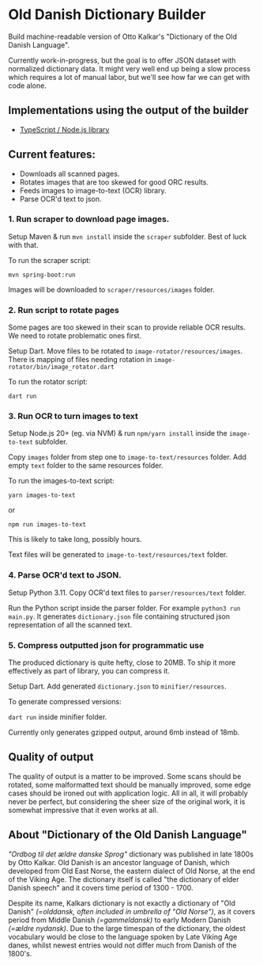 # Old Danish Dictionary Builder

Build machine-readable version of Otto Kalkar's "Dictionary of the Old Danish Language".

Currently work-in-progress, but the goal is to offer JSON dataset with normalized dictionary data. It might very well end up being a slow process which requires a lot of manual labor, but we'll see how far we can get with code alone.

## Implementations using the output of the builder

- [TypeScript / Node.js library](https://github.com/stscoundrel/old-danish-dictionary)

## Current features:
- Downloads all scanned pages.
- Rotates images that are too skewed for good ORC results.
- Feeds images to image-to-text (OCR) library.
- Parse OCR'd text to json.

### 1. Run scraper to download page images.

Setup Maven & run `mvn install` inside the `scraper` subfolder. Best of luck with that.

To run the scraper script:

`mvn spring-boot:run`

Images will be downloaded to `scraper/resources/images` folder.

### 2. Run script to rotate pages

Some pages are too skewed in their scan to provide reliable OCR results. We need to rotate problematic ones first.

Setup Dart. Move files to be rotated to `image-rotator/resources/images`. There is mapping of files needing rotation in `image-rotator/bin/image_rotator.dart`

To run the rotator script:

`dart run`

### 3. Run OCR to turn images to text

Setup Node.js 20+ (eg. via NVM) & run `npm/yarn install` inside the `image-to-text` subfolder.

Copy `images` folder from step one to `image-to-text/resources` folder. Add empty `text` folder to the same resources folder.

To run the images-to-text script:

`yarn images-to-text`

or

`npm run images-to-text`

This is likely to take long, possibly hours.

Text files will be generated to `image-to-text/resources/text` folder.

### 4. Parse OCR'd text to JSON.

Setup Python 3.11. Copy OCR'd text files to `parser/resources/text` folder.

Run the Python script inside the parser folder. For example `python3 run main.py`. It generates `dictionary.json` file containing structured json representation of all the scanned text.

### 5. Compress outputted json for programmatic use

The produced dictionary is quite hefty, close to 20MB. To ship it more effectively as part of library, you can compress it.

Setup Dart. Add generated `dictionary.json` to `minifier/resources`. 

To generate compressed versions:

`dart run` inside minifier folder.

Currently only generates gzipped output, around 6mb instead of 18mb.

## Quality of output

The quality of output is a matter to be improved. Some scans should be rotated, some malformatted text should be manually improved, some edge cases should be ironed out with application logic. All in all, it will probably never be perfect, but considering the sheer size of the original work, it is somewhat impressive that it even works at all.

## About "Dictionary of the Old Danish Language"

_"Ordbog til det ældre danske Sprog"_ dictionary was published in late 1800s by Otto Kalkar. Old Danish is an ancestor language of Danish, which developed from Old East Norse, the eastern dialect of Old Norse, at the end of the Viking Age. The dictionary itself is called "the dictionary of elder Danish speech" and it covers time period of 1300 - 1700.

Despite its name, Kalkars dictionary is not exactly a dictionary of "Old Danish" _(=olddansk, often included in umbrella of "Old Norse")_, as it covers period from Middle Danish _(=gammeldansk)_ to early Modern Danish _(=ældre nydansk)_. Due to the large timespan of the dictionary, the oldest vocabulary would be close to the language spoken by Late Viking Age danes, whilst newest entries would not differ much from Danish of the 1800's.

